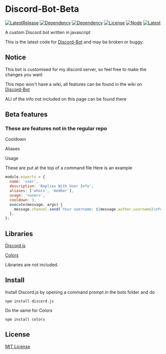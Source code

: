 # Discord-Bot-Beta

[![LatestRelease](https://img.shields.io/badge/Latest%20Release-v4.0.0-green)](https://github.com/kittypickles9982/Discord-Bot-Beta/) [![Dependency](https://img.shields.io/badge/Discord.JS-12.3.1-green)](https://github.com/discordjs/discord.js) [![Dependency](https://img.shields.io/badge/Colors-1.4.0-green)](https://www.npmjs.com/package/colors) [![License](https://img.shields.io/badge/license-MIT-green)](https://github.com/kittypickles9982/Discord-Bot/blob/master/LICENSE) [![Node](https://img.shields.io/badge/node-%3E%3D%2012.0.0-green)](https://nodejs.org/en/) [![Latest](https://img.shields.io/github/last-commit/kittypickles9982/Discord-Bot-Beta?color=green)](https://github.com/kittypickles9982/Discord-Bot)

A custom Discord bot written in javascript

This is the latest code for [Discord-Bot](https://github.com/kittypickles9982/Discord-Bot) and may be broken or buggy.
## Notice

This bot is customised for my discord server, so feel free to make the changes you want

This repo won't have a wiki, all features can be found in the wiki on [Discord-Bot](https://github.com/kittypickles9982/Discord-Bot)

ALl of the info not included on this page can be found there

## Beta features
### These are features not in the regular repo
Cooldown

Aliases 

Usage 

These are put at the top of a command file
Here is an example
```js
module.exports = {
  name: 'user',
  description: 'Replies With User Info',
  aliases: ['whois', 'member'],
  usage: '<user>',
  cooldown: 3,
  execute(message, args) {
    message.channel.send(`Your username: ${message.author.username}\nYour ID: ${message.author.id}`);
  },
};
```

## Libraries

[Discord.js](https://www.npmjs.com/package/discord.js)

[Colors](https://www.npmjs.com/package/colors)

Libraries are not included.

## Install

Install Discord.js by opening a command prompt in the bots folder and do

``npm install discord.js``

Do the same for Colors

``npm install colors``
 
## License

[MIT License](https://github.com/kittypickles9982/Discord-Bot-Beta/blob/master/LICENSE)
